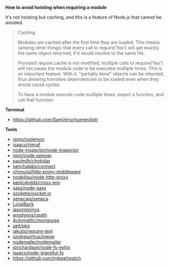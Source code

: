**How to avoid hoisting when requiring a module**

It's not hoisting but caching, and this is a feature of Node.js that cannot be avoided.

> Caching
>
>Modules are cached after the first time they are loaded. This means (among other things) that every call to require('foo') will get exactly the same object returned, if it would resolve to the same file.
>
>Provided require.cache is not modified, multiple calls to require('foo') will not cause the module code to be executed multiple times. This is an important feature. With it, "partially done" objects can be returned, thus allowing transitive dependencies to be loaded even when they would cause cycles.
>
>To have a module execute code multiple times, export a function, and call that function.

**Terminal**

- https://github.com/SamVerschueren/listr

**Tools**

- [remy/nodemon](https://github.com/remy/nodemon)
- [isaacs/rimraf](https://github.com/isaacs/rimraf)
- [node-inspector/node-inspector](https://github.com/node-inspector/node-inspector)
- [npm/node-semver](https://github.com/npm/node-semver)
- [paulmillr/chokidar](https://github.com/paulmillr/chokidar)
- [senchalabs/connect](https://github.com/senchalabs/connect)
- [chimurai/http-proxy-middleware](https://github.com/chimurai/http-proxy-middleware)
- [nodejitsu/node-http-proxy](https://github.com/nodejitsu/node-http-proxy)
- [kentcdodds/cross-env](https://github.com/kentcdodds/cross-env)
- [sass/node-sass](https://github.com/sass/node-sass)
- [socketio/socket.io](https://github.com/socketio/socket.io/)
- [senecajs/seneca](https://github.com/senecajs/seneca)
- [LoopBack](https://loopback.io/)
- [jasongin/nvs](https://github.com/jasongin/nvs)
- [anodynos/upath](https://github.com/anodynos/upath)
- [Automattic/mongoose](https://github.com/Automattic/mongoose)
- [zeit/pkg](https://github.com/zeit/pkg)
- [jakutis/require-text](https://github.com/jakutis/require-text)
- [sindresorhus/meow](https://github.com/sindresorhus/meow)
- [nodemailer/nodemailer](https://github.com/nodemailer/nodemailer)
- [jprichardson/node-fs-extra](https://github.com/jprichardson/node-fs-extra)
- [isaacs/node-graceful-fs](https://github.com/isaacs/node-graceful-fs)
- https://github.com/mikeal/watch
